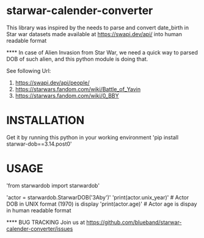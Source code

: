 # starwar-calender-converter
This library was inspired by the needs to parse and convert date_birth in Star war datasets made available at https://swapi.dev/api/ into human readable format

**** In case of Alien Invasion from Star War, we need a quick way to parsed DOB of such alien, and this python module is doing that. 


See following Url:
1. https://swapi.dev/api/people/
2. https://starwars.fandom.com/wiki/Battle_of_Yavin
3. https://starwars.fandom.com/wiki/0_BBY


# INSTALLATION
Get it by running this python in your working environment
'pip install starwar-dob==3.14.post0'

# USAGE
'from starwardob import starwardob'

'actor = starwardob.StarwarDOB('3Aby')'
'print(actor.unix_year)'          # Actor DOB in UNIX format (1970) is display
'print(actor.age)'                # Actor age is dispay in human readable format


**** BUG TRACKING
Join us at https://github.com/blueband/starwar-calender-converter/issues